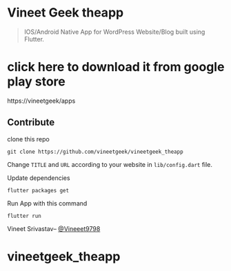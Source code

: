 # Vineet Geek theapp

> IOS/Android Native App for WordPress Website/Blog built using Flutter. 


# click here to download it from google play store
https://vineetgeek/apps






## Contribute
clone this repo
```
git clone https://github.com/vineetgeek/vineetgeek_theapp
```
Change <code>TITLE</code> and <code>URL</code> according to your website in <code>lib/config.dart</code> file.

Update dependencies 
```
flutter packages get
```

Run App with this command
```
flutter run
```


Vineet Srivastav– [@Vineeet9798](https://twitter.com/vineet9798)

# vineetgeek_theapp
